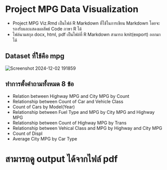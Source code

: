 # Project MPG Data Visualization 

- Project MPG Viz.Rmd เป็นไฟล์ R Markdown ที่ใช้ในการเขียน Markdown โดยจะรองรับและแสดงผลลัพธ์ Code ภาษา R ได้
- ไฟล์นามสกุล docx, html, pdf เป็นไฟล์ที่ R Markdown สามารถ knit(export) ออกมาได้

## Dataset ที่ใช้คือ mpg
![Screenshot 2024-12-02 191859](https://github.com/user-attachments/assets/02071f94-8589-4dfb-b52f-fadabec556c9)

## ทำการตั้งคำถามทั้งหมด 8 ข้อ
- Relation between Highway MPG and City MPG by Count
- Relationship between Count of Car and Vehicle Class
- Count of Cars by Model(Year)
- Relationship between Fuel Type and MPG by City MPG and Highway MPG
- Relationship between Count of Highway MPG by Trans
- Relationship between Vehical Class and MPG by Highway and City MPG
- Count of Displ
- Average City MPG by Car Type
# สามารถดู output ได้จากไฟล์ pdf
